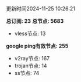 更新时间2024-11-25 10:26:21

**总订阅: 23**
**总节点: 5683**
- vless节点: 13

**google ping有效节点: 255**
- v2ray节点: 167
- trojan节点: 14
- ss节点: 74
